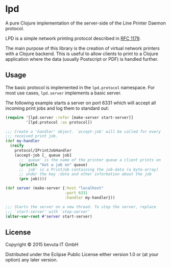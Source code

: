 # lpd

A pure Clojure implementation of the server-side of the Line Printer
Daemon protocol.

LPD is a simple network printing protocol described in
[RFC 1179](https://www.ietf.org/rfc/rfc1179.txt). 

The main purpose of this library is the creation of virtual network
printers with a Clojure backend. This is useful to allow clients to
print to a Clojure application where the data (usually Postscript or
PDF) is handled further.

## Usage

The basic protocol is implemented in the `lpd.protocol` namespace. For
most use cases, `lpd.server` implements a basic server.

The following example starts a server on port 6331 which will accept
all incoming print jobs and log them to standard out:

```clojure
(require '[lpd.server :refer [make-server start-server]]
         '[lpd.protocol :as protocol])

;;; Create a 'handler' object. `accept-job' will be called for every
;;; received print job.
(def my-handler
  (reify
    protocol/IPrintJobHandler
    (accept-job [_ queue job]
      ;; `queue' is the name of the printer queue a client prints on
      (println "Got a job on" queue)
      ;; `job' is a PrintJob containing the job-data (a byte-array)
      ;; under the key :data and other information about the job
      (prn job))))

(def server (make-server {:host "localhost"
                          :port 6331
                          :handler my-handler}))

;;; Starts the server on a new thread. To stop the server, replace
;;; `start-server' with `stop-server'
(alter-var-root #'server start-server)
```

## License

Copyright © 2015 bevuta IT GmbH

Distributed under the Eclipse Public License either version 1.0 or (at
your option) any later version.
